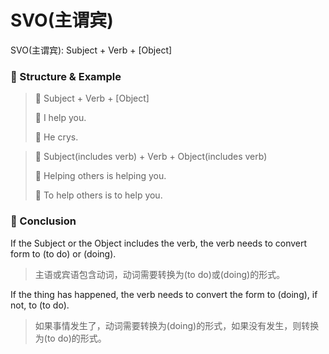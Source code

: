 # SVO(主谓宾)

SVO(主谓宾): Subject + Verb + [Object]

### 🚩 Structure & Example

> 🎈 Subject + Verb + [Object]
>
> 🌰 I help you.
>
> 🌰 He crys.

> 🎈 Subject(includes verb) + Verb + Object(includes verb)
>
> 🌰 Helping others is helping you.
>
> 🌰 To help others is to help you.

### 🚩 Conclusion

If the Subject or the Object includes the verb, the verb needs to convert form to (to do) or (doing).

> 主语或宾语包含动词，动词需要转换为(to do)或(doing)的形式。

If the thing has happened, the verb needs to convert the form to (doing), if not, to (to do).

> 如果事情发生了，动词需要转换为(doing)的形式，如果没有发生，则转换为(to do)的形式。
